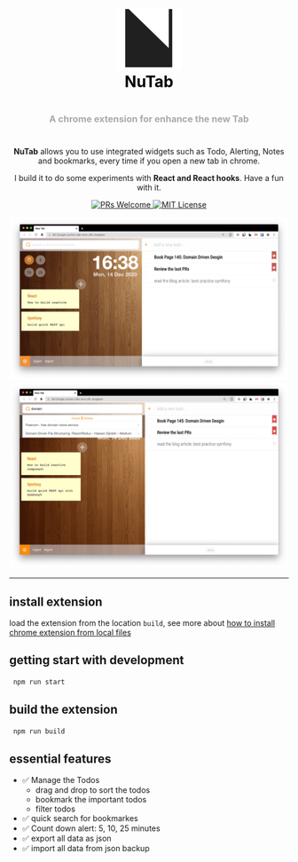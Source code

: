<div align="center">
  <!-- Logo and title and sub-title -->
  <img src="logo.png" alt="logo" width="120"/>
  <h1 style="font-weight: bolder; color: black; margin-top: 0px">
    NuTab
  </h1>
  <h3 style="color: darkgrey; margin: 40px 0"> 
    A chrome extension for enhance the new Tab
  </h3>

  <!-- description of project -->
  <p>
  <strong>NuTab</strong> allows you to use integrated widgets such as Todo, Alerting, Notes and bookmarks, every time if you open a new tab in chrome.

  I build it to do some experiments with <strong>React and React hooks</strong>. Have a fun with it.
  </p>

  <!-- github icons for PR and License -->
  <p>
    <a href="#">
      <img src="https://img.shields.io/badge/PRs-Welcome-brightgreen.svg?style=flat-square" alt="PRs Welcome">
    </a>
    <a href="#">
      <img src="https://img.shields.io/badge/License-MIT-brightgreen.svg?style=flat-square" alt="MIT License">
    </a>
  </p>
</div>


<img src="nutab.png"/>
<img src="nutab-2.png"/>

---

## install extension
load the extension from the location `build`, see more about [how to install chrome extension from local files](https://www.youtube.com/watch?v=WUwjqwTzUkI)

## getting start with development
```bash
 npm run start 
```

## build the extension
```bash
 npm run build 
```

## essential features
- ✅ Manage the Todos
  - drag and drop to sort the todos
  - bookmark the important todos
  - filter todos
- ✅ quick search for bookmarkes
- ✅ Count down alert: 5, 10, 25 minutes
- ✅ export all data as json
- ✅ import all data from json backup



